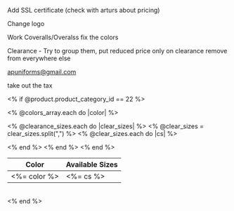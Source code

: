 
Add SSL certificate (check with arturs about pricing)

Change logo 

Work Coveralls/Overalss fix the colors

Clearance - Try to group them, put reduced price only on clearance remove from everywhere else


apuniforms@gmail.com

take out the tax


<% if @product.product_category_id == 22 %>
<table class="ui celled structured table">
<thead>
<tr>
  <th rowspan="2">Color</th>
  <th colspan="9">Available Sizes</th>
</tr>
</thead>
<tbody>
<% @colors_array.each do |color| %>
<tr>
  <td><%= color %></td>

<% @clearance_sizes.each do |clear_sizes| %>
 <% @clear_sizes = clear_sizes.split(",") %>
 <% @clear_sizes.each do |cs| %>

  <td colspan="1"><%= cs %></td>
</tr>

<% end %>
<% end %>
<% end %>
</tbody>
</table><br>
<% end %>








